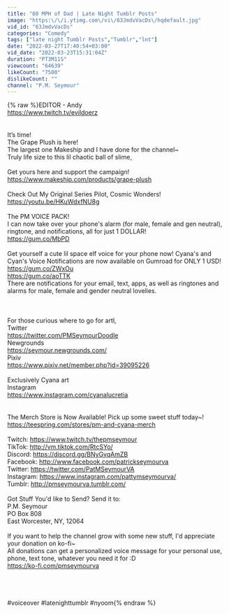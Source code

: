 ```yaml
---
title: "60 MPH of Dad | Late Night Tumblr Posts"
image: "https:\/\/i.ytimg.com\/vi\/63JmdvVacDs\/hqdefault.jpg"
vid_id: "63JmdvVacDs"
categories: "Comedy"
tags: ["late night Tumblr Posts","Tumblr","lnt"]
date: "2022-03-27T17:40:54+03:00"
vid_date: "2022-03-23T15:31:04Z"
duration: "PT3M11S"
viewcount: "64639"
likeCount: "7500"
dislikeCount: ""
channel: "P.M. Seymour"
---
```

{% raw %}EDITOR - Andy <br /><a rel="nofollow" target="blank" href="https://www.twitch.tv/evildoerz">https://www.twitch.tv/evildoerz</a><br /><br /><br />It’s time!<br />The Grape Plush is here!<br />The largest one Makeship and I have done for the channel~<br />Truly life size to this lil chaotic ball of slime,<br /><br />Get yours here and support the campaign!<br /><a rel="nofollow" target="blank" href="https://www.makeship.com/products/grape-plush">https://www.makeship.com/products/grape-plush</a><br /><br />Check Out My Original Series Pilot, Cosmic Wonders!<br /><a rel="nofollow" target="blank" href="https://youtu.be/HKuWdxfNU8g">https://youtu.be/HKuWdxfNU8g</a><br /><br />The PM VOICE PACK!<br />I can now take over your phone's alarm (for male, female and gen neutral), ringtone, and notifications, all for just 1 DOLLAR!<br /><a rel="nofollow" target="blank" href="https://gum.co/MbPD">https://gum.co/MbPD</a><br /><br />Get yourself a cute lil space elf voice for your phone now! Cyana's and Cyan's Voice Notifications are now available on Gumroad for ONLY 1 USD!<br /><a rel="nofollow" target="blank" href="https://gum.co/ZWxOu">https://gum.co/ZWxOu</a><br /><a rel="nofollow" target="blank" href="https://gum.co/aoTTK">https://gum.co/aoTTK</a> <br />There are notifications for your email, text, apps, as well as ringtones and alarms for male, female and gender neutral lovelies.<br /><br /><br /><br />For those curious where to go for artl,<br />Twitter<br /><a rel="nofollow" target="blank" href="https://twitter.com/PMSeymourDoodle">https://twitter.com/PMSeymourDoodle</a><br />Newgrounds<br /><a rel="nofollow" target="blank" href="https://seymour.newgrounds.com/">https://seymour.newgrounds.com/</a><br />Pixiv<br /><a rel="nofollow" target="blank" href="https://www.pixiv.net/member.php?id=39095226">https://www.pixiv.net/member.php?id=39095226</a><br /><br />Exclusively Cyana art<br />Instagram<br /><a rel="nofollow" target="blank" href="https://www.instagram.com/cyanalucretia﻿">https://www.instagram.com/cyanalucretia﻿</a><br /><br /><br />The Merch Store is Now Available! Pick up some sweet stuff today~!<br /><a rel="nofollow" target="blank" href="https://teespring.com/stores/pm-and-cyana-merch">https://teespring.com/stores/pm-and-cyana-merch</a><br /><br />Twitch: <a rel="nofollow" target="blank" href="https://www.twitch.tv/thepmseymour">https://www.twitch.tv/thepmseymour</a><br />TikTok: <a rel="nofollow" target="blank" href="http://vm.tiktok.com/RtcSYo/">http://vm.tiktok.com/RtcSYo/</a><br />Discord: <a rel="nofollow" target="blank" href="https://discord.gg/BNyGvqAmZB">https://discord.gg/BNyGvqAmZB</a><br />Facebook: <a rel="nofollow" target="blank" href="http://www.facebook.com/patrickseymourva">http://www.facebook.com/patrickseymourva</a><br />Twitter: <a rel="nofollow" target="blank" href="https://twitter.com/PatMSeymourVA">https://twitter.com/PatMSeymourVA</a><br />Instagram: <a rel="nofollow" target="blank" href="https://www.instagram.com/pattymseymourva/">https://www.instagram.com/pattymseymourva/</a><br />Tumblr: <a rel="nofollow" target="blank" href="http://pmseymourva.tumblr.com/">http://pmseymourva.tumblr.com/</a><br /><br />Got Stuff You'd like to Send? Send it to:<br />P.M. Seymour<br />PO Box 808<br />East Worcester, NY, 12064<br /><br />If you want to help the channel grow with some new stuff, I'd appreciate your donation on ko-fi~<br />All donations can get a personalized voice message for your personal use, phone, text tone, whatever you need it for :D<br /><a rel="nofollow" target="blank" href="https://ko-fi.com/pmseymourva﻿">https://ko-fi.com/pmseymourva﻿</a><br /><br /><br /><br /><br />#voiceover #latenighttumblr #nyoom{% endraw %}
